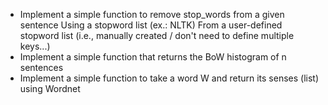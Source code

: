 - Implement a simple function to remove stop_words from a given sentence
Using a stopword list (ex.: NLTK)
From a user-defined stopword list (i.e., manually created / don't need to define multiple keys...)
- Implement a simple function that returns the BoW histogram of n sentences
- Implement a simple function to take a word W and return its senses (list) using Wordnet
